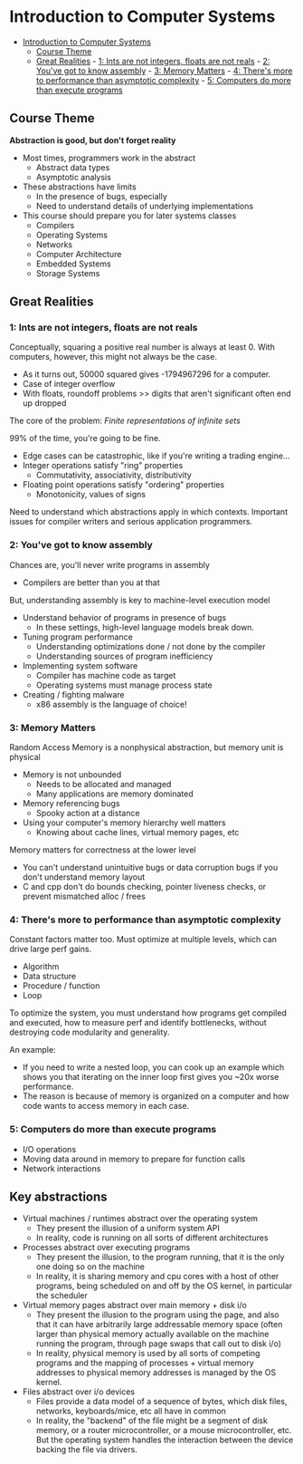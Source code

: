 # Introduction to Computer Systems

<!--toc:start-->

- [Introduction to Computer Systems](#introduction-to-computer-systems)
  - [Course Theme](#course-theme)
  - [Great Realities](#great-realities) - [1: Ints are not integers, floats are not reals](#1-ints-are-not-integers-floats-are-not-reals) - [2: You've got to know assembly](#2-youve-got-to-know-assembly) - [3: Memory Matters](#3-memory-matters) - [4: There's more to performance than asymptotic complexity](#4-theres-more-to-performance-than-asymptotic-complexity) - [5: Computers do more than execute programs](#5-computers-do-more-than-execute-programs)
  <!--toc:end-->

## Course Theme

**Abstraction is good, but don't forget reality**

- Most times, programmers work in the abstract
  - Abstract data types
  - Asymptotic analysis
- These abstractions have limits
  - In the presence of bugs, especially
  - Need to understand details of underlying implementations
- This course should prepare you for later systems classes
  - Compilers
  - Operating Systems
  - Networks
  - Computer Architecture
  - Embedded Systems
  - Storage Systems

## Great Realities

### 1: Ints are not integers, floats are not reals

Conceptually, squaring a positive real number is always at least 0.
With computers, however, this might not always be the case.

- As it turns out, 50000 squared gives -1794967296 for a computer.
- Case of integer overflow
- With floats, roundoff problems >> digits that aren't significant often end up dropped

The core of the problem: _Finite representations of infinite sets_

99% of the time, you're going to be fine.

- Edge cases can be catastrophic, like if you're writing a trading engine...
- Integer operations satisfy "ring" properties
  - Commutativity, associativity, distributivity
- Floating point operations satisfy "ordering" properties
  - Monotonicity, values of signs

Need to understand which abstractions apply in which contexts.
Important issues for compiler writers and serious application programmers.

### 2: You've got to know assembly

Chances are, you'll never write programs in assembly

- Compilers are better than you at that

But, understanding assembly is key to machine-level execution model

- Understand behavior of programs in presence of bugs
  - In these settings, high-level language models break down.
- Tuning program performance
  - Understanding optimizations done / not done by the compiler
  - Understanding sources of program inefficiency
- Implementing system software
  - Compiler has machine code as target
  - Operating systems must manage process state
- Creating / fighting malware
  - x86 assembly is the language of choice!

### 3: Memory Matters

Random Access Memory is a nonphysical abstraction, but memory unit is physical

- Memory is not unbounded
  - Needs to be allocated and managed
  - Many applications are memory dominated
- Memory referencing bugs
  - Spooky action at a distance
- Using your computer's memory hierarchy well matters
  - Knowing about cache lines, virtual memory pages, etc

Memory matters for correctness at the lower level

- You can't understand unintuitive bugs or data corruption bugs if you don't understand memory layout
- C and cpp don't do bounds checking, pointer liveness checks, or prevent mismatched alloc / frees

### 4: There's more to performance than asymptotic complexity

Constant factors matter too.
Must optimize at multiple levels, which can drive large perf gains.

- Algorithm
- Data structure
- Procedure / function
- Loop

To optimize the system, you must understand how programs get compiled and executed, how to measure perf and identify bottlenecks, without destroying code modularity and generality.

An example:

- If you need to write a nested loop, you can cook up an example which shows you that iterating on the inner loop first gives you ~20x worse performance.
- The reason is because of memory is organized on a computer and how code wants to access memory in each case.

### 5: Computers do more than execute programs

- I/O operations
- Moving data around in memory to prepare for function calls
- Network interactions

## Key abstractions

- Virtual machines / runtimes abstract over the operating system
  - They present the illusion of a uniform system API
  - In reality, code is running on all sorts of different architectures
- Processes abstract over executing programs
  - They present the illusion, to the program running, that it is the only one doing so on the machine
  - In reality, it is sharing memory and cpu cores with a host of other programs, being scheduled on and off by the OS kernel, in particular the scheduler
- Virtual memory pages abstract over main memory + disk i/o
  - They present the illusion to the program using the page, and also that it can have arbitrarily large addressable memory space (often larger than physical memory actually available on the machine running the program, through page swaps that call out to disk i/o)
  - In reality, physical memory is used by all sorts of competing programs and the mapping of processes + virtual memory addresses to physical memory addresses is managed by the OS kernel.
- Files abstract over i/o devices
  - Files provide a data model of a sequence of bytes, which disk files, networks, keyboards/mice, etc all have in common
  - In reality, the "backend" of the file might be a segment of disk memory, or a router microcontroller, or a mouse microcontroller, etc. But the operating system handles the interaction between the device backing the file via drivers.
